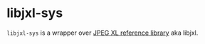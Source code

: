 # libjxl-sys

`libjxl-sys` is a wrapper over [JPEG XL reference library](https://gitlab.com/wg1/jpeg-xl) aka libjxl.
